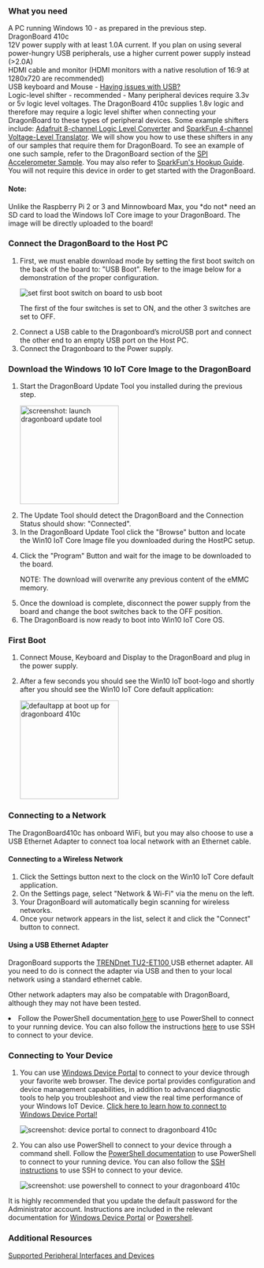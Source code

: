 <h3> What you need </h3>
<p>
  A PC running Windows 10 - as prepared in the previous step.<br />
  DragonBoard 410c<br />
  12V power supply with at least 1.0A current.  If you plan on using several power-hungry USB peripherals, use a higher current power supply instead (>2.0A)<br />
  HDMI cable and monitor (HDMI monitors with a native resolution of 16:9 at 1280x720 are recommended)<br />
  USB keyboard and Mouse - <a href="{{site.baseurl}}/{{page.lang}}/Faqs.htm#dragonboard" target="_blank"> Having issues with USB? </a><br />
  Logic-level shifter - recommended - Many peripheral devices require 3.3v or 5v logic level voltages. The DragonBoard 410c supplies 1.8v logic and therefore may require a logic level shifter when connecting your DragonBoard to these types of peripheral devices. Some example shifters include: <a href="https://www.adafruit.com/products/395" target="_blank">Adafruit 8-channel Logic Level Converter</a> and <a href="https://www.sparkfun.com/products/11771" target="_blank">SparkFun 4-channel Voltage-Level Translator</a>.
  We will show you how to use these shifters in any of our samples that require them for DragonBoard. To see an example of one such sample, refer to the DragonBoard section of the <a href="{{site.baseurl}}/{{page.lang}}/win10/samples/SPIAccelerometer.htm" target="_blank">SPI Accelerometer Sample</a>.  You may also refer to <a href="https://learn.sparkfun.com/tutorials/txb0104-level-shifter-hookup-guide?_ga=1.63563695.1225669924.1446058808" target="_blank"> SparkFun's Hookup Guide</a>. You will not require this device in order to get started with the DragonBoard.<br />
</p>

<h4> Note: </h4>
  <p>Unlike the Raspberry Pi 2 or 3 and Minnowboard Max, you *do not* need an SD card to load the Windows IoT Core image to your DragonBoard. The image will be directly uploaded to the board!</p>
  
<h3> Connect the DragonBoard to the Host PC</h3>
  <ol class="setup-content-list">
    <li>
      <p>First, we must enable download mode by setting the first boot switch on the back of the board to: "USB Boot". Refer to the image below for a demonstration of the proper configuration.</p>
      <p><img alt="set first boot switch on board to usb boot" class="image-border" src="{{site.baseurl}}/Resources/images/SetupDB410c/dragonboard_usbboot.png" /></p>
      <p>The first of the four switches is set to ON, and the other 3 switches are set to OFF.</p>
    </li>
    <li>Connect a USB cable to the Dragonboard’s microUSB port and connect the other end to an empty USB port on the Host PC.</li>
    <li>Connect the Dragonboard to the Power supply.</li>

  </ol>
<h3>Download the Windows 10 IoT Core Image to the DragonBoard</h3>
<ol class="setup-content-list">
  <li>
    <p>Start the DragonBoard Update Tool you installed during the previous step.</p>
    <p><img alt="screenshot: launch dragonboard update tool" class="image-border" src="{{site.baseurl}}/Resources/images/SetupDB410c/DB410c_UpdateTool.png" height="200" /></p>
  </li>
  <li>The Update Tool should detect the DragonBoard and the Connection Status should show: "Connected".</li>
  <li>In the DragonBoard Update Tool click the "Browse" button and locate the Win10 IoT Core Image file you downloaded during the HostPC setup.</li>
  <li>
    <p>Click the "Program" Button and wait for the image to be downloaded to the board.</p>
    <p>NOTE: The download will overwrite any previous content of the eMMC memory.</p>
  </li>
  <li>Once the download is complete, disconnect the power supply from the board and change the boot switches back to the OFF position.</li>
  <li>The DragonBoard is now ready to boot into Win10 IoT Core OS.</li>
</ol>

<h3> First Boot </h3>
  <ol class="setup-content-list">
    <li>Connect Mouse, Keyboard and Display to the DragonBoard and plug in the power supply.</li>
    <li>
      <p>After a few seconds you should see the Win10 IoT boot-logo and shortly after you should see the Win10 IoT Core default application:</p>
      <p><img alt="defaultapp at boot up for dragonboard 410c" class="image-border" src="{{site.baseurl}}/Resources/images/SetupDB410c/DB410c_DefaultApp.jpg" height="200" /></p>
    </li>
  </ol>
  
<h3> Connecting to a Network </h3>
<p>The DragonBoard410c has onboard WiFi, but you may also choose to use a USB Ethernet Adapter to connect toa local network with an Ethernet cable.</p>

<h4> Connecting to a Wireless Network </h4>
  <ol class="setup-content-list">
    <li>Click the Settings button next to the clock on the Win10 IoT Core default application.</li>
    <li>On the Settings page, select "Network & Wi-Fi" via the menu on the left.</li>
    <li>Your DragonBoard will automatically begin scanning for wireless networks.</li>
    <li>Once your network appears in the list, select it and click the "Connect" button to connect.</li>
  </ol>
  
<h4> Using a USB Ethernet Adapter </h4>
<p>DragonBoard supports the <a href="http://www.trendnet.com/products/proddetail.asp?status=view&prod=280_TU2-ET100" target="_blank">TRENDnet TU2-ET100 </a> USB ethernet adapter. All you need to do is connect the adapter via USB and then to your local network using a standard ethernet cable.</p>
<p>Other network adapters may also be compatable with DragonBoard, although they may not have been tested.</p>
<li>
  Follow the PowerShell documentation<a href="{{site.baseurl}}/{{page.lang}}/win10/samples/PowerShell.htm" target="_blank"> here</a> to use PowerShell to connect to your running device.  You can also follow the instructions <a href="{{site.baseurl}}/{{page.lang}}/win10/samples/SSH.htm" target="_blank">here</a> to use SSH to connect to your device.
</li>

<h3>Connecting to Your Device</h3>
<ol class="setup-content-list">
  <li>
    <p>You can use <a href="{{site.baseurl}}/{{page.lang}}/win10/tools/DevicePortal.htm" target="_blank">Windows Device Portal</a> to connect to your device through your favorite web browser. The device portal provides configuration and device management capabilities, in addition to advanced diagnostic tools to help you troubleshoot and view the real time performance of your Windows IoT Device. <a href="{{site.baseurl}}/{{page.lang}}/win10/tools/DevicePortal.htm" target="_blank">Click here to learn how to connect to Windows Device Portal!</a></p>
    <p><img alt="screenshot: device portal to connect to dragonboard 410c" class="device-images" src="{{site.baseurl}}/Resources/images/deviceportal/deviceportal_small_db.png" /></p>
  </li>
  <li>
    <p>You can also use PowerShell to connect to your device through a command shell. Follow the <a href="{{site.baseurl}}/{{page.lang}}/win10/samples/PowerShell.htm" target="_blank">PowerShell documentation</a> to use PowerShell to connect to your running device.  You can also follow the <a href="{{site.baseurl}}/{{page.lang}}/win10/samples/SSH.htm" target="_blank">SSH instructions</a> to use SSH to connect to your device.</p>
    <p><img alt="screenshot: use powershell to connect to your dragonboard 410c" class="device-images" src="{{site.baseurl}}/Resources/images/powershell/connection.png" /></p>
  </li>
</ol>

<p>It is highly recommended that you update the default password for the Administrator account. Instructions are included in the relevant documentation for <a href="{{site.baseurl}}/{{page.lang}}/win10/tools/DevicePortal.htm" target="_blank">Windows Device Portal</a> or <a href="{{site.baseurl}}/{{page.lang}}/win10/samples/PowerShell.htm" target="_blank">Powershell</a>.</p>

<h3> Additional Resources </h3>
<p><a href="{{site.baseurl}}/{{page.lang}}/win10/SupportedInterfaces.htm" target="_blank">Supported Peripheral Interfaces and Devices</a></p>
